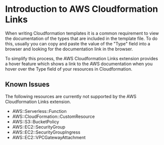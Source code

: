 # Introduction to AWS Cloudformation Links

When writing Cloudformation templates it is a common requirement to view the documentation of the types that are included in the template file. To do this, usually you can copy and paste the value of the "Type" field into a browser and looking for the documentation link in the browser.

To simplify this process, the AWS Cloudformation Links extension provides a hover feature which shows a link to the AWS documentation when you hover over the Type field of your resources in Cloudformation.

## Known Issues

The following resources are currently not supported by the AWS Cloudformation Links extension.

-   AWS::Serverless::Function
-   AWS::CloudFormation::CustomResource
-   AWS::S3::BucketPolicy
-   AWS::EC2::SecurityGroup
-   AWS::EC2::SecurityGroupIngress
-   AWS::EC2::VPCGatewayAttachment
